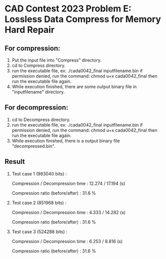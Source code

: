 # CAD Contest 2023 Problem E: Lossless Data Compress for Memory Hard Repair

## For compression:
1. Put the input file into "Compress" directory.
2. cd to Compress directory.
3. run the executable file, ex: ./cada0042_final inputfilename.bin
   if permission denied, run the command: chmod u+x cada0042_final
   then run the executable file again.
4. While execution finished, there are some output binary file in "inputfilename" directory.

## For decompression:
1. cd to Decompress directory.
2. run the executable file, ex: ./cada0042_final inputfilename.bin
   if permission denied, run the command: chmod u+x cada0042_final
   then run the executable file again.
3. While execution finished, there is a output binary file "decompressed.bin".

## Result
1. Test case 1 (983040 bits) :
   
   Compression / Decompression time : 12.274 / 17.194 (s)

   Compression ratio (before/after) : 31.6 %

2. Test case 2 (851968 bits) :
   
   Compression / Decompression time : 4.333 / 14.282 (s)
   
   Compression ratio (before/after) : 31.6 %
   
3. Test case 3 (524288 bits) :
   
   Compression / Decompression time : 6.253 / 8.816 (s)
   
   Compression ratio (before/after) : 31.6 %

